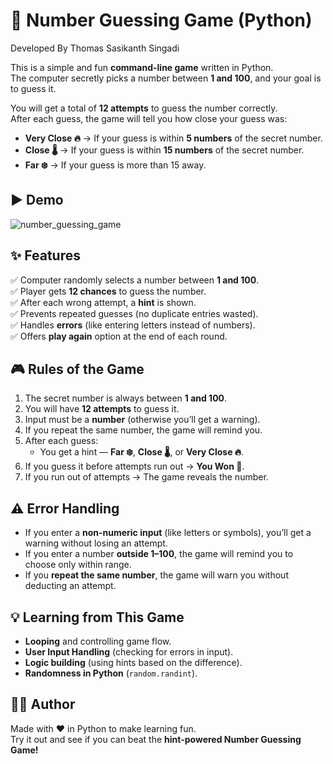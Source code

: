 # 🎲 Number Guessing Game (Python)
Developed By Thomas Sasikanth Singadi  

This is a simple and fun **command-line game** written in Python.  
The computer secretly picks a number between **1 and 100**, and your goal is to guess it.  

You will get a total of **12 attempts** to guess the number correctly.  
After each guess, the game will tell you how close your guess was:

- **Very Close 🔥** → If your guess is within **5 numbers** of the secret number.  
- **Close 🌡️** → If your guess is within **15 numbers** of the secret number.  
- **Far ❄️** → If your guess is more than 15 away.  


## ▶️ Demo

![number_guessing_game](https://github.com/user-attachments/assets/7d523678-d2ec-4fd0-8d13-aa49473439f7)


## ✨ Features
✅ Computer randomly selects a number between **1 and 100**.  
✅ Player gets **12 chances** to guess the number.  
✅ After each wrong attempt, a **hint** is shown.  
✅ Prevents repeated guesses (no duplicate entries wasted).  
✅ Handles **errors** (like entering letters instead of numbers).  
✅ Offers **play again** option at the end of each round.  


## 🎮 Rules of the Game
1. The secret number is always between **1 and 100**.  
2. You will have **12 attempts** to guess it.  
3. Input must be a **number** (otherwise you’ll get a warning).  
4. If you repeat the same number, the game will remind you.  
5. After each guess:  
   - You get a hint — **Far ❄️**, **Close 🌡️**, or **Very Close 🔥**.  
6. If you guess it before attempts run out → **You Won 🎉**.  
7. If you run out of attempts → The game reveals the number.  


## ⚠️ Error Handling  
- If you enter a **non-numeric input** (like letters or symbols), you’ll get a warning without losing an attempt.  
- If you enter a number **outside 1–100**, the game will remind you to choose only within range.  
- If you **repeat the same number**, the game will warn you without deducting an attempt.  


## 💡 Learning from This Game
- **Looping** and controlling game flow.  
- **User Input Handling** (checking for errors in input).  
- **Logic building** (using hints based on the difference).  
- **Randomness in Python** (`random.randint`).  


## 👨‍💻 Author  
Made with ❤️ in Python to make learning fun.  
Try it out and see if you can beat the **hint-powered Number Guessing Game!**  

